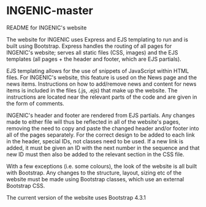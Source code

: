 # INGENIC-master
README for INGENIC's website

The website for INGENIC uses Express and EJS templating to run and is built using Bootstrap.
Express handles the routing of all pages for INGENIC's website; serves all static files (CSS, images) and the EJS templates (all pages + the header and footer, which are EJS partials).

EJS templating allows for the use of snippets of JavaScript within HTML files. For INGENIC's website, this feature is used on the News page and the news items. Instructions on how to add/remove news and content for news items is included in the files (.js, .ejs) that make up the website. The instructions are located near the relevant parts of the code and are given in the form of comments.

INGENIC's header and footer are rendered from EJS partials. Any changes made to either file will thus be reflected in all of the website's pages, removing the need to copy and paste the changed header and/or footer into all of the pages separately.
For the correct design to be added to each link in the header, special IDs, not classes need to be used. If a new link is added, it must be given an ID with the next number in the sequence and that new ID must then also be added to the relevant section in the CSS file.

With a few exceptions (i.e. some colours), the look of the website is all built with Bootstrap. Any changes to the structure, layout, sizing etc of the website must be made using Bootstrap classes, which use an external Bootstrap CSS.

The current version of the website uses Bootstrap 4.3.1
